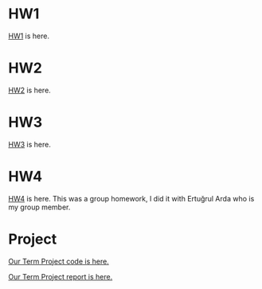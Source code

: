 # HW1

[HW1](HW1/IE582_hw1.html) is here.

# HW2

[HW2](HW2/IE582-HW2.html) is here.

# HW3

[HW3](HW3/IE582_HW3.html) is here.

# HW4

[HW4](HW4/IE582_HW4.html) is here. This was a group homework, I did it with Ertuğrul Arda who is my group member.

# Project

[Our Term Project code is here.](Project/IE582_Project_Code.html) 

[Our Term Project report is here.](Project/IE582_Project_Report.html)
